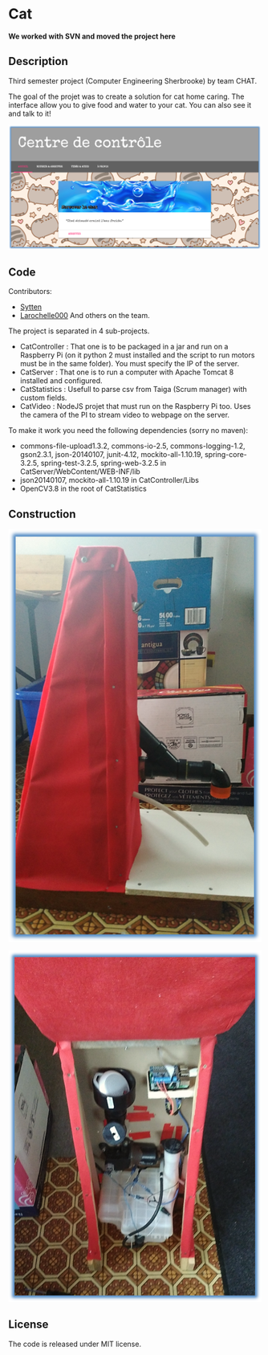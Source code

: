 # Cat

**We worked with SVN and moved the project here**

## Description
Third semester project (Computer Engineering Sherbrooke) by team CHAT.

The goal of the projet was to create a solution for cat home caring. 
The interface allow you to give food and water to your cat.
You can also see it and talk to it!

![Control Center Image](/ControlCenter.png "Control Center")

## Code
Contributors:
- [Sytten](https://github.com/Sytten)
- [Larochelle000](https://github.com/Larochelle000)
And others on the team.

The project is separated in 4 sub-projects.
- CatController : That one is to be packaged in a jar and run on a Raspberry Pi (on it python 2 must installed and the script to run motors must be in the same folder). You must specify the IP of the server.
- CatServer : That one is to run a computer with Apache Tomcat 8 installed and configured.
- CatStatistics : Usefull to parse csv from Taiga (Scrum manager) with custom fields.
- CatVideo : NodeJS projet that must run on the Raspberry Pi too. Uses the camera of the PI to stream video to webpage on the server.

To make it work you need the following dependencies (sorry no maven):
- commons-file-upload1.3.2, commons-io-2.5, commons-logging-1.2, gson2.3.1, json-20140107, junit-4.12, mockito-all-1.10.19, spring-core-3.2.5, spring-test-3.2.5, spring-web-3.2.5 in CatServer/WebContent/WEB-INF/lib
- json20140107, mockito-all-1.10.19 in CatController/Libs
- OpenCV3.8 in the root of CatStatistics

## Construction
![Construction Side](/Construction1.png "Construction Side")

![Construction Behind](/Construction2.png "Construction Behind")

## License
The code is released under MIT license.
